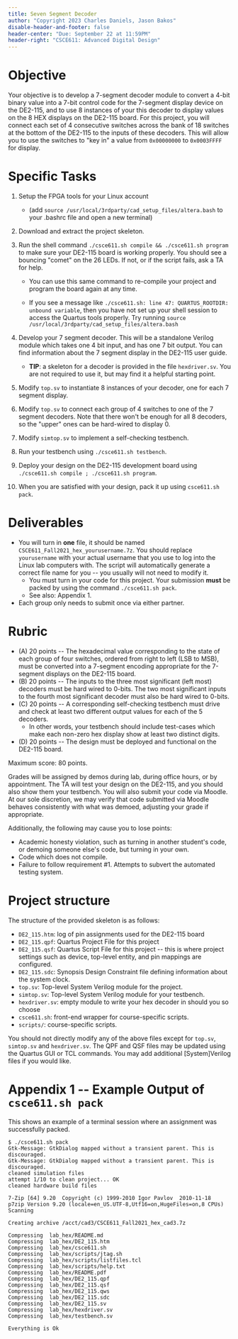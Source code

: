```yaml
---
title: Seven Segment Decoder
author: "Copyright 2023 Charles Daniels, Jason Bakos"
disable-header-and-footer: false
header-center: "Due: September 22 at 11:59PM"
header-right: "CSCE611: Advanced Digital Design"
---
```


# Objective

Your objective is to develop a 7-segment decoder module to convert a 4-bit
binary value into a 7-bit control code for the 7-segment display device on the
DE2-115, and to use 8 instances of your this decoder to display values on the 8
HEX displays on the DE2-115 board. For this project, you will connect each set
of 4 consecutive switches across the bank of 18 switches at the bottom of the
DE2-115 to the inputs of these decoders. This will allow you to use the
switches to "key in" a value from `0x00000000` to `0x0003FFFF` for display.

# Specific Tasks

1. Setup the FPGA tools for your Linux account
    * (add `source /usr/local/3rdparty/cad_setup_files/altera.bash` to your
      .bashrc file and open a new terminal)

2. Download and extract the project skeleton.

3. Run the shell command `./csce611.sh compile && ./csce611.sh program` to make
   sure your DE2-115 board is working properly. You should see a bouncing
   "comet" on the 26 LEDs.  If not, or if the script fails, ask a TA for help.

	* You can use this same command to re-compile your project and program
	  the board again at any time.

	* If you see a message like `./csce611.sh: line 47: QUARTUS_ROOTDIR:
	  unbound variable`, then you have not set up your shell session to
	  access the Quartus tools properly. Try running `source
	  /usr/local/3rdparty/cad_setup_files/altera.bash`

4. Develop your 7 segment decoder. This will be a standalone Verilog module
   which takes one 4 bit input, and has one 7 bit output. You can find
   information about the 7 segment display in the DE2-115 user guide.

	* **TIP**: a skeleton for a decoder is provided in the file
	  `hexdriver.sv`. You are not required to use it, but may find it a
	  helpful starting point.

5. Modify `top.sv` to instantiate 8 instances of your decoder, one for each 7
   segment display.

6. Modify `top.sv` to connect each group of 4 switches to one of the 7 segment
   decoders. Note that there won't be enough for all 8 decoders, so the "upper"
   ones can be hard-wired to display 0.

8. Modify `simtop.sv` to implement a self-checking testbench.

7. Run your testbench using `./csce611.sh testbench`.

9. Deploy your design on the DE2-115 development board using `./csce611.sh
   compile ; ./csce611.sh program`.

10. When you are satisfied with your design, pack it up using `csce611.sh
    pack`.

# Deliverables

* You will turn in **one** file, it should be named
  `CSCE611_Fall2021_hex_yourusername.7z`. You should replace `yourusername`
  with your actual username that you use to log into the Linux lab computers
  with. The script will automatically generate a correct file name for you --
  you usually will not need to modify it.
	* You must turn in your code for this project. Your submission **must**
	  be packed by using the command `./csce611.sh pack`.
	* See also: Appendix 1.
* Each group only needs to submit once via either partner.

# Rubric

* (A) 20 points -- The hexadecimal value corresponding to the state of each
  group of four switches, ordered from right to left (LSB to MSB), must be
  converted into a 7-segment encoding appropriate for the 7-segment displays on
  the DE2-115 board.
* (B) 20 points -- The inputs to the three most significant (left most)
  decoders must be hard wired to 0-bits. The two most significant inputs to the
  fourth most significant decoder must also be hard wired to 0-bits.
* (C) 20 points -- A corresponding self-checking testbench must drive and check
  at least two different output values for each of the 5 decoders.
	* In other words, your testbench should include test-cases which make
	  each non-zero hex display show at least two distinct digits.
* (D) 20 points -- The design must be deployed and functional on the DE2-115
  board.

Maximum score: 80 points.

Grades will be assigned by demos during lab, during office hours, or by
appointment. The TA will test your design on the DE2-115, and you should also
show them your testbench. You will also submit your code via Moodle. At our
sole discretion, we may verify that code submitted via Moodle behaves
consistently with what was demoed, adjusting your grade if appropriate.

Additionally, the following may cause you to lose points:
* Academic honesty violation, such as turning in another student's code, or
  demoing someone else's code, but turning in your own.
* Code which does not compile.
* Failure to follow requirement #1. Attempts to subvert the automated testing system.

# Project structure

The structure of the provided skeleton is as follows:

* `DE2_115.htm`: log of pin assignments used for the DE2-115 board
* `DE2_115.qpf`: Quartus Project File for this project
* `DE2_115.qsf`: Quartus Script File for this project -- this is
  where project settings such as device, top-level entity, and pin mappings are
  configured.
* `DE2_115.sdc`: Synopsis Design Constraint file defining information
  about the system clock.
* `top.sv`: Top-level System Verilog module for the project.
* `simtop.sv`: Top-level System Verilog module for your testbench.
* `hexdriver.sv`: empty module to write your hex decoder in should you so choose
* `csce611.sh`: front-end wrapper for course-specific scripts.
* `scripts/`: course-specific scripts.

You should not directly modify any of the above files except for
`top.sv`, `simtop.sv` and `hexdriver.sv`. The QPF and QSF files may be updated
using the Quartus GUI or TCL commands. You may add additional [System]Verilog files if
you would like.

# Appendix 1 -- Example Output of `csce611.sh pack`

This shows an example of a terminal session where an assignment was
successfully packed.

```
$ ./csce611.sh pack
Gtk-Message: GtkDialog mapped without a transient parent. This is discouraged.
Gtk-Message: GtkDialog mapped without a transient parent. This is discouraged.
cleaned simulation files
attempt 1/10 to clean project... OK
cleaned hardware build files

7-Zip [64] 9.20  Copyright (c) 1999-2010 Igor Pavlov  2010-11-18
p7zip Version 9.20 (locale=en_US.UTF-8,Utf16=on,HugeFiles=on,8 CPUs)
Scanning

Creating archive /acct/cad3/CSCE611_Fall2021_hex_cad3.7z

Compressing  lab_hex/README.md
Compressing  lab_hex/DE2_115.htm
Compressing  lab_hex/csce611.sh
Compressing  lab_hex/scripts/jtag.sh
Compressing  lab_hex/scripts/listfiles.tcl
Compressing  lab_hex/scripts/help.txt
Compressing  lab_hex/README.pdf
Compressing  lab_hex/DE2_115.qpf
Compressing  lab_hex/DE2_115.qsf
Compressing  lab_hex/DE2_115.qws
Compressing  lab_hex/DE2_115.sdc
Compressing  lab_hex/DE2_115.sv
Compressing  lab_hex/hexdriver.sv
Compressing  lab_hex/testbench.sv

Everything is Ok
```
